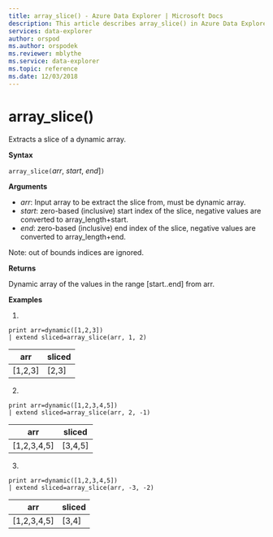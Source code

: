 ```yaml
---
title: array_slice() - Azure Data Explorer | Microsoft Docs
description: This article describes array_slice() in Azure Data Explorer.
services: data-explorer
author: orspod
ms.author: orspodek
ms.reviewer: mblythe
ms.service: data-explorer
ms.topic: reference
ms.date: 12/03/2018
---
```

# array_slice()

Extracts a slice of a dynamic array.

**Syntax**

`array_slice(`*arr*, *start*, *end*]`)`

**Arguments**

* *arr*: Input array to be extract the slice from, must be dynamic array.
* *start*: zero-based (inclusive) start index of the slice, negative values are converted to array_length+start.
* *end*: zero-based (inclusive) end index of the slice, negative values are converted to array_length+end.

Note: out of bounds indices are ignored.

**Returns**

Dynamic array of the values in the range [start..end] from arr.

**Examples**

1.
```kusto
print arr=dynamic([1,2,3]) 
| extend sliced=array_slice(arr, 1, 2)
```
|arr|sliced|
|---|---|
|[1,2,3]|[2,3]|


2.
```kusto
print arr=dynamic([1,2,3,4,5]) 
| extend sliced=array_slice(arr, 2, -1)
```
|arr|sliced|
|---|---|
|[1,2,3,4,5]|[3,4,5]|


3.
```kusto
print arr=dynamic([1,2,3,4,5]) 
| extend sliced=array_slice(arr, -3, -2)
```
|arr|sliced|
|---|---|
|[1,2,3,4,5]|[3,4]|